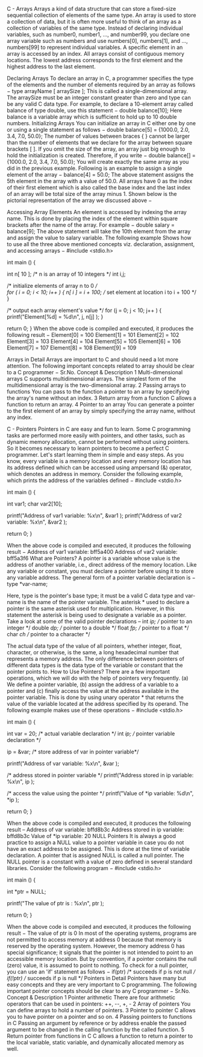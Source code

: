 C - Arrays
Arrays a kind of data structure that can store a fixed-size sequential collection of elements of the same type. An array is used to store a collection of data, but it is often more useful to think of an array as a collection of variables of the same type.
Instead of declaring individual variables, such as number0, number1, ..., and number99, you declare one array variable such as numbers and use numbers[0], numbers[1], and ..., numbers[99] to represent individual variables. A specific element in an array is accessed by an index.
All arrays consist of contiguous memory locations. The lowest address corresponds to the first element and the highest address to the last element.
 
Declaring Arrays
To declare an array in C, a programmer specifies the type of the elements and the number of elements required by an array as follows −
type arrayName [ arraySize ];
This is called a single-dimensional array. The arraySize must be an integer constant greater than zero and type can be any valid C data type. For example, to declare a 10-element array called balance of type double, use this statement −
double balance[10];
Here balance is a variable array which is sufficient to hold up to 10 double numbers.
Initializing Arrays
You can initialize an array in C either one by one or using a single statement as follows −
double balance[5] = {1000.0, 2.0, 3.4, 7.0, 50.0};
The number of values between braces { } cannot be larger than the number of elements that we declare for the array between square brackets [ ].
If you omit the size of the array, an array just big enough to hold the initialization is created. Therefore, if you write −
double balance[] = {1000.0, 2.0, 3.4, 7.0, 50.0};
You will create exactly the same array as you did in the previous example. Following is an example to assign a single element of the array −
balance[4] = 50.0;
The above statement assigns the 5th element in the array with a value of 50.0. All arrays have 0 as the index of their first element which is also called the base index and the last index of an array will be total size of the array minus 1. Shown below is the pictorial representation of the array we discussed above −
 
Accessing Array Elements
An element is accessed by indexing the array name. This is done by placing the index of the element within square brackets after the name of the array. For example −
double salary = balance[9];
The above statement will take the 10th element from the array and assign the value to salary variable. The following example Shows how to use all the three above mentioned concepts viz. declaration, assignment, and accessing arrays −
#include <stdio.h>
 
int main () {

   int n[ 10 ]; /* n is an array of 10 integers */
   int i,j;
 
   /* initialize elements of array n to 0 */         
   for ( i = 0; i < 10; i++ ) {
      n[ i ] = i + 100; /* set element at location i to i + 100 */
   }
   
   /* output each array element's value */
   for (j = 0; j < 10; j++ ) {
      printf("Element[%d] = %d\n", j, n[j] );
   }
 
   return 0;
}
When the above code is compiled and executed, it produces the following result −
Element[0] = 100
Element[1] = 101
Element[2] = 102
Element[3] = 103
Element[4] = 104
Element[5] = 105
Element[6] = 106
Element[7] = 107
Element[8] = 108
Element[9] = 109

Arrays in Detail
Arrays are important to C and should need a lot more attention. The following important concepts related to array should be clear to a C programmer −
Sr.No.	Concept & Description
1	Multi-dimensional arrays
C supports multidimensional arrays. The simplest form of the multidimensional array is the two-dimensional array.
2	Passing arrays to functions
You can pass to the function a pointer to an array by specifying the array's name without an index.
3	Return array from a function
C allows a function to return an array.
4	Pointer to an array
You can generate a pointer to the first element of an array by simply specifying the array name, without any index.

C - Pointers
Pointers in C are easy and fun to learn. Some C programming tasks are performed more easily with pointers, and other tasks, such as dynamic memory allocation, cannot be performed without using pointers. So it becomes necessary to learn pointers to become a perfect C programmer. Let's start learning them in simple and easy steps.
As you know, every variable is a memory location and every memory location has its address defined which can be accessed using ampersand (&) operator, which denotes an address in memory. Consider the following example, which prints the address of the variables defined −
#include <stdio.h>

int main () {

   int  var1;
   char var2[10];

   printf("Address of var1 variable: %x\n", &var1  );
   printf("Address of var2 variable: %x\n", &var2  );

   return 0;
}

When the above code is compiled and executed, it produces the following result −
Address of var1 variable: bff5a400
Address of var2 variable: bff5a3f6
What are Pointers?
A pointer is a variable whose value is the address of another variable, i.e., direct address of the memory location. Like any variable or constant, you must declare a pointer before using it to store any variable address. The general form of a pointer variable declaration is −
type *var-name;

Here, type is the pointer's base type; it must be a valid C data type and var-name is the name of the pointer variable. The asterisk * used to declare a pointer is the same asterisk used for multiplication. However, in this statement the asterisk is being used to designate a variable as a pointer. Take a look at some of the valid pointer declarations –
int    *ip;    /* pointer to an integer */
double *dp;    /* pointer to a double */
float  *fp;    /* pointer to a float */
char   *ch     /* pointer to a character */

The actual data type of the value of all pointers, whether integer, float, character, or otherwise, is the same, a long hexadecimal number that represents a memory address. The only difference between pointers of different data types is the data type of the variable or constant that the pointer points to.
How to Use Pointers?
There are a few important operations, which we will do with the help of pointers very frequently. (a) We define a pointer variable, (b) assign the address of a variable to a pointer and (c) finally access the value at the address available in the pointer variable. This is done by using unary operator * that returns the value of the variable located at the address specified by its operand. The following example makes use of these operations −
#include <stdio.h>

int main () {

   int  var = 20;   /* actual variable declaration */
   int  *ip;        /* pointer variable declaration */

   ip = &var;  /* store address of var in pointer variable*/

   printf("Address of var variable: %x\n", &var  );

   /* address stored in pointer variable */
   printf("Address stored in ip variable: %x\n", ip );

   /* access the value using the pointer */
   printf("Value of *ip variable: %d\n", *ip );

   return 0;
}

When the above code is compiled and executed, it produces the following result –
Address of var variable: bffd8b3c
Address stored in ip variable: bffd8b3c
Value of *ip variable: 20
NULL Pointers
It is always a good practice to assign a NULL value to a pointer variable in case you do not have an exact address to be assigned. This is done at the time of variable declaration. A pointer that is assigned NULL is called a null pointer.
The NULL pointer is a constant with a value of zero defined in several standard libraries. Consider the following program −
#include <stdio.h>

int main () {

   int  *ptr = NULL;

   printf("The value of ptr is : %x\n", ptr  );
 
   return 0;
}

When the above code is compiled and executed, it produces the following result −
The value of ptr is 0
In most of the operating systems, programs are not permitted to access memory at address 0 because that memory is reserved by the operating system. However, the memory address 0 has special significance; it signals that the pointer is not intended to point to an accessible memory location. But by convention, if a pointer contains the null (zero) value, it is assumed to point to nothing.
To check for a null pointer, you can use an 'if' statement as follows −
if(ptr)     /* succeeds if p is not null */
if(!ptr)    /* succeeds if p is null */
Pointers in Detail
Pointers have many but easy concepts and they are very important to C programming. The following important pointer concepts should be clear to any C programmer −
Sr.No.	Concept & Description
1	Pointer arithmetic
There are four arithmetic operators that can be used in pointers: ++, --, +, -
2	Array of pointers
You can define arrays to hold a number of pointers.
3	Pointer to pointer
C allows you to have pointer on a pointer and so on.
4	Passing pointers to functions in C
Passing an argument by reference or by address enable the passed argument to be changed in the calling function by the called function.
5	Return pointer from functions in C
C allows a function to return a pointer to the local variable, static variable, and dynamically allocated memory as well.


